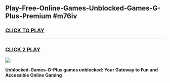 
## Play-Free-Online-Games-Unblocked-Games-G-Plus-Premium #m76iv
<h3>
<a href="https://premium.freeplayer.one?title=Unblocked-Games-G-Plus&ref=8M">CLICK TO PLAY</a></h3>
<hr>

<h3>
<a href="https://premium.freeplayer.one?title=Unblocked-Games-G-Plus&ref=8M">CLICK 2 PLAY</a>
  
</h3>

<a href="https://premium.freeplayer.one?title=Unblocked-Games-G-Plus&ref=8M"><img src="https://clearcache.store/games.png"></a>


**Unblocked-Games-G-Plus games unblocked: Your Gateway to Fun and Accessible Online Gaming**
